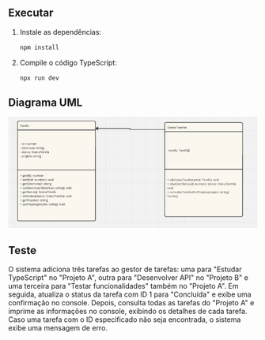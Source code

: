 ## Executar
1. Instale as dependências:

    ```bash
    npm install
    ```

2. Compile o código TypeScript:

    ```bash
    npx run dev
    ```
## Diagrama UML
![Diagrama UML do Sistema de Biblioteca](public/uml.png)


## Teste

O sistema adiciona três tarefas ao gestor de tarefas: uma para "Estudar TypeScript" no "Projeto A", outra para "Desenvolver API" no "Projeto B" e uma terceira para "Testar funcionalidades" também no "Projeto A". Em seguida, atualiza o status da tarefa com ID 1 para "Concluída" e exibe uma confirmação no console. Depois, consulta todas as tarefas do "Projeto A" e imprime as informações no console, exibindo os detalhes de cada tarefa. Caso uma tarefa com o ID especificado não seja encontrada, o sistema exibe uma mensagem de erro.
